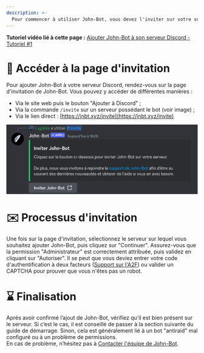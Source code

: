 ```yaml
---
description: >-
  Pour commencer à utiliser John-Bot, vous devez l'inviter sur votre serveur Discord. Découvrez comment procéder étape par étape.
---
```

**Tutoriel vidéo lié à cette page :** [Ajouter John-Bot à son serveur Discord - Tutoriel #1](https://youtu.be/mW3R597AHVc)

# :link: Accéder à la page d'invitation
Pour ajouter John-Bot à votre serveur Discord, rendez-vous sur la page d'invitation de John-Bot. 
Vous pouvez y accéder de différentes manières :
* Via le site web puis le bouton "Ajouter à Discord" ;
* Via la commande `/invite` sur un serveur possédant le bot (voir image) ;
* Via le lien direct : [https://jnbt.xyz/invite](https://jnbt.xyz/invite)

![Commande /invite sur un serveur Discord possédant John-Bot](../.gitbook/assets/add_command_invite.png)

# :envelope: Processus d'invitation
Une fois sur la page d'invitation, sélectionnez le serveur sur lequel vous souhaitez ajouter John-Bot, puis cliquez sur "Continuer". Assurez-vous que la permission "Administrateur" est correctement attribuée, puis validez en cliquant sur "Autoriser". Il se peut que vous deviez entrer votre code d'authentification à deux facteurs ([Support sur l'A2F](https://support.discord.com/hc/fr/articles/219576828-Mise-en-place-de-l-authentification-multifacteurs)) ou valider un CAPTCHA pour prouver que vous n'êtes pas un robot.

# :hourglass: Finalisation
Après avoir confirmé l’ajout de John-Bot, vérifiez qu’il est bien présent sur le serveur. Si c’est le cas, il est conseillé de passer à la section suivante du guide de démarrage. Sinon, cela est généralement lié à un bot "antiraid" mal configuré ou à un problème de permissions. 
<br/> En cas de problème, n’hésitez pas à [Contacter l'équipe de John-Bot](../contact.md).